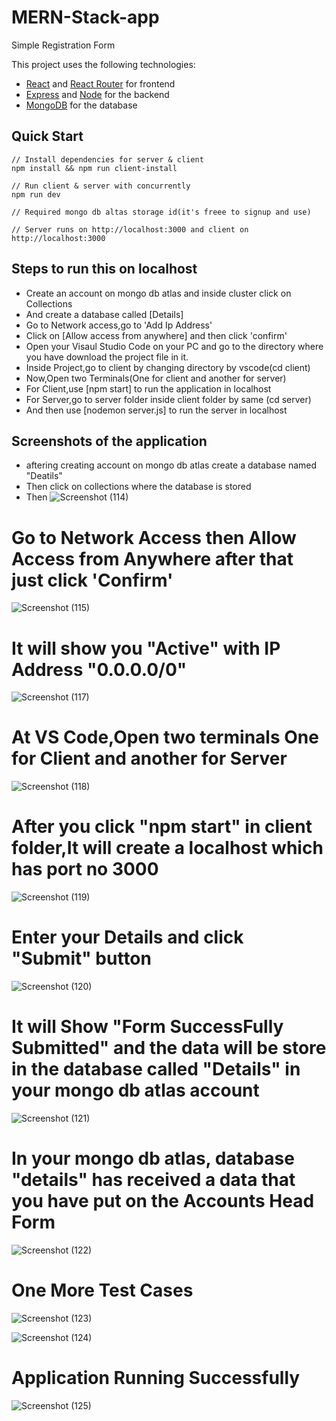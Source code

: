 # MERN-Stack-app
Simple Registration Form


This project uses the following technologies:

- [React](https://reactjs.org) and [React Router](https://reacttraining.com/react-router/) for frontend
- [Express](http://expressjs.com/) and [Node](https://nodejs.org/en/) for the backend
- [MongoDB](https://www.mongodb.com/) for the database


## Quick Start

```
// Install dependencies for server & client
npm install && npm run client-install

// Run client & server with concurrently
npm run dev

// Required mongo db altas storage id(it's freee to signup and use)

// Server runs on http://localhost:3000 and client on http://localhost:3000

```


## Steps to run this on localhost

 
- Create an account on mongo db atlas and inside cluster click on Collections
- And create a database called [Details]
- Go to Network access,go to 'Add Ip Address'
- Click on [Allow access from anywhere] and then click 'confirm'
- Open your Visaul Studio Code on your PC and go to the directory where you have download the project file in it.
- Inside Project,go to client by changing directory by vscode(cd client)
- Now,Open two Terminals(One for client and another for server)
- For Client,use [npm start] to run the application in localhost
- For Server,go to server folder inside client folder by same (cd server)
- And then use [nodemon server.js] to run the server in localhost


## Screenshots of the application 
- aftering creating account on mongo db atlas create a database named "Deatils"
- Then click on collections where the database is stored
- Then
![Screenshot (114)](https://user-images.githubusercontent.com/59537068/113046895-3db4b980-91be-11eb-9449-5f1d05c3ec61.png)

# Go to Network Access then Allow Access from Anywhere after that just click 'Confirm'

![Screenshot (115)](https://user-images.githubusercontent.com/59537068/113047194-a56b0480-91be-11eb-8dcb-22a2b79229ad.png)

# It will show you "Active" with IP Address "0.0.0.0/0"

![Screenshot (117)](https://user-images.githubusercontent.com/59537068/113047445-f4189e80-91be-11eb-9ff9-8414dbfc9e4f.png)

# At VS Code,Open two terminals One for Client and another for Server 

![Screenshot (118)](https://user-images.githubusercontent.com/59537068/113047528-0e527c80-91bf-11eb-8993-e8f29bd68725.png)

# After you click "npm start" in client folder,It will create a localhost which has port no 3000

![Screenshot (119)](https://user-images.githubusercontent.com/59537068/113047730-52458180-91bf-11eb-9dfc-e8e4adbf5d44.png)

# Enter your Details and click "Submit" button

![Screenshot (120)](https://user-images.githubusercontent.com/59537068/113047811-67221500-91bf-11eb-9a1c-2848176650de.png)

# It will Show "Form SuccessFully Submitted" and the data will be store in the database called "Details" in your mongo db atlas account

![Screenshot (121)](https://user-images.githubusercontent.com/59537068/113048153-d566d780-91bf-11eb-808e-475079b99ae9.png)

# In your mongo db atlas, database "details" has received a data that you have put on the Accounts Head Form 

![Screenshot (122)](https://user-images.githubusercontent.com/59537068/113048388-1c54cd00-91c0-11eb-83f1-327f62d071ec.png)

# One More Test Cases

![Screenshot (123)](https://user-images.githubusercontent.com/59537068/113048471-31c9f700-91c0-11eb-8491-3444949121e4.png)


![Screenshot (124)](https://user-images.githubusercontent.com/59537068/113048769-866d7200-91c0-11eb-94e1-349f7c28c7da.png)


# Application Running Successfully

![Screenshot (125)](https://user-images.githubusercontent.com/59537068/113048888-a3a24080-91c0-11eb-9ad6-ec1a9f96d293.png)











